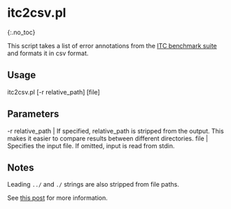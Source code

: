 # itc2csv.pl
{:.no_toc}

This script takes a list of error annotations from the [ITC benchmark suite](https://github.com/regehr/itc-benchmarks) and formats it in csv format.

## Usage
itc2csv.pl [-r relative_path] [file]

## Parameters

-r relative_path | If specified, relative_path is stripped from the output.  This makes it easier to compare results between different directories.
file | Specifies the input file.  If omitted, input is read from stdin.

## Notes

Leading `../` and `./` strings are also stripped from file paths.

See [this post](/blog/2016/04/07/mo-static) for more information.

